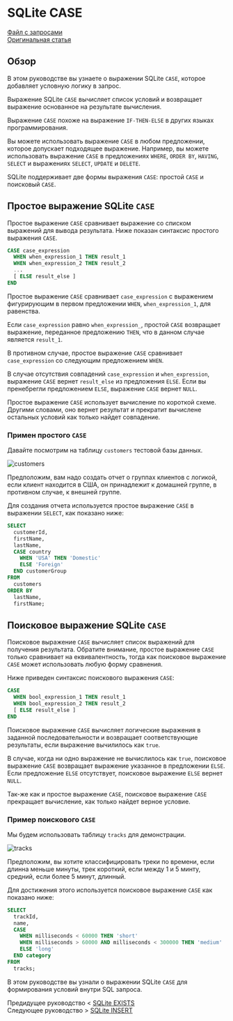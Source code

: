 # SQLite CASE #########################

[Файл с запросами][querys]   
[Оригинальная статья][origin]

[querys]: ./querys.sql
[origin]: https://www.sqlitetutorial.net/sqlite-case/

## Обзор ##############################

В этом руководстве вы узнаете о выражении SQLite `CASE`, которое добавляет условную логику в запрос.

Выражение SQLite `CASE` вычисляет список условий и возвращает выражение основанное на результате вычисления.

Выражение `CASE` похоже на выражение `IF-THEN-ELSE` в других языках программирования.

Вы можете использовать выражение `CASE` в любом предложении, которое допускает подходящее выражение. Например, вы можете использовать выражение `CASE` в предложениях `WHERE`, `ORDER BY`, `HAVING`, `SELECT` и выражениях `SELECT`, `UPDATE` и `DELETE`.

SQLite поддерживает две формы выражения `CASE`: простой `CASE` и поисковый `CASE`.

## Простое выражение SQLite `CASE` ####

Простое выражение `CASE` сравнивает выражение со списком выражений для вывода результата. Ниже показан синтаксис простого выражения `CASE`.

~~~ SQL ~~~~~~~~~~~~~~~~~~~~~~~~~~~~~~~
CASE case_expression
  WHEN when_expression_1 THEN result_1
  WHEN when_expression_2 THEN result_2
  ...
  [ ELSE result_else ]
END
~~~~~~~~~~~~~~~~~~~~~~~~~~~~~~~~~~~~~~~

Простое выражение `CASE` сравнивает `case_expression` с выражением фигурирующим в первом предложении `WHEN`, `when_expression_1`, для равенства.

Если `case_expression` равно `when_expression_`, простой `CASE` возвращает выражение, переданное предложению `THEN`, что в данном случае является `result_1`.

В противном случае, простое выражение `CASE` сравнивает `case_expression` со следующим предложением `WHEN`.

В случае отсутствия совпадений `case_expression` и `when_expression`, выражение `CASE` вернет `result_else` из предложения `ELSE`. Если вы пренебрегли предложением `ELSE`, выражение `CASE` вернет `NULL`.

Простое выражение `CASE` использует вычисление по короткой схеме. Другими словами, оно вернет результат и прекратит вычислене остальных условий как только найдет совпадение.

### Примен простого `CASE` ############

Давайте посмотрим на таблицу `customers` тестовой базы данных.

![customers][]

Предположим, вам надо создать отчет о группах клиентов с логикой, если клиент находится в США, он принадлежит к домашней группе, в противном случае, к внешней группе.

Для создания отчета используется простое выражение `CASE` в выражении `SELECT`, как показано ниже:

~~~ SQL ~~~~~~~~~~~~~~~~~~~~~~~~~~~~~~~
SELECT 
  customerId,
  firstName,
  lastName,
  CASE country
    WHEN 'USA' THEN 'Domestic'
    ELSE 'Foreign'
  END customerGroup
FROM
  customers
ORDER BY
  lastName,
  firstName;
~~~~~~~~~~~~~~~~~~~~~~~~~~~~~~~~~~~~~~~

## Поисковое выражение SQLite `CASE` ##

Поисковое выражение `CASE` вычисляет список выражений для получения результата. Обратите внимание, простое выражение `CASE` только сравнивает на еквивалентность, тогда как поисковое выражение `CASE` может использовать любую форму сравнения.

Ниже приведен синтаксис поискового выражения `CASE`:

~~~ SQL ~~~~~~~~~~~~~~~~~~~~~~~~~~~~~~~
CASE
  WHEN bool_expression_1 THEN result_1
  WHEN bool_expression_2 THEN result_2
  [ ELSE result_else ]
END
~~~~~~~~~~~~~~~~~~~~~~~~~~~~~~~~~~~~~~~

Поисковое выражение `CASE` вычисляет логические выражения в заданной последовательности и возвращает соответствующие результаты, если выражение вычилилось как `true`.

В случае, когда ни одно выражение не вычислилось как `true`, поисковое выражение `CASE` возвращает выражение указанное в предложении `ELSE`. Если предложение `ELSE` отсутствует, поисковое выражение `ELSE` вернет `NULL`.

Так-же как и простое выражение `CASE`, поисковое выражение `CASE` прекращает вычисление, как только найдет верное условие.

### Пример поискового `CASE` ##########

Мы будем использовать таблицу `tracks` для демонстрации.

![tracks][]

Предположим, вы хотите классифицировать треки по времени, если длинна меньше минуты, трек короткий, если между 1 и 5 минту, средний, если более 5 минут, длинный.

Для достижения этого используется поисковое выражение `CASE` как показано ниже:

~~~ SQL ~~~~~~~~~~~~~~~~~~~~~~~~~~~~~~~
SELECT
  trackId,
  name,
  CASE 
    WHEN milliseconds < 60000 THEN 'short'
    WHEN milliseconds > 60000 AND milliseconds < 300000 THEN 'medium'
    ELSE 'long'
  END category
FROM
  tracks;
~~~~~~~~~~~~~~~~~~~~~~~~~~~~~~~~~~~~~~~

В этом руководстве вы узнали о выражении SQLite `CASE` для формирования условий внутри SQL запроса.

Предидущее руководство < [SQLite EXISTS][prev]  
Следующее руководство > [SQLite INSERT][next]

[prev]: ../23_Exists/translate.md
[next]: ../25_Insert/translate.md

[customers]: ./customers.png
[tracks]: ./tracks.png